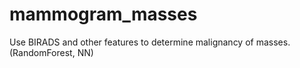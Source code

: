 # mammogram_masses
Use BIRADS and other features to determine malignancy of masses. (RandomForest, NN)
